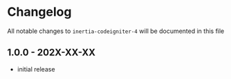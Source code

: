 # Changelog

All notable changes to `inertia-codeigniter-4` will be documented in this file

## 1.0.0 - 202X-XX-XX

- initial release
